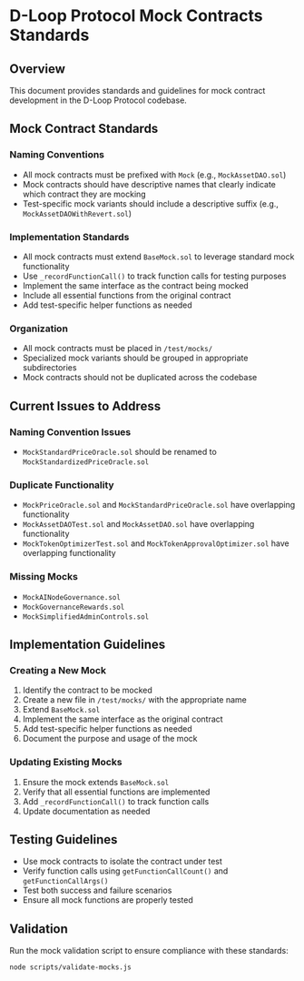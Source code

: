 # D-Loop Protocol Mock Contracts Standards

## Overview
This document provides standards and guidelines for mock contract development in the D-Loop Protocol codebase.

## Mock Contract Standards

### Naming Conventions
- All mock contracts must be prefixed with `Mock` (e.g., `MockAssetDAO.sol`)
- Mock contracts should have descriptive names that clearly indicate which contract they are mocking
- Test-specific mock variants should include a descriptive suffix (e.g., `MockAssetDAOWithRevert.sol`)

### Implementation Standards
- All mock contracts must extend `BaseMock.sol` to leverage standard mock functionality
- Use `_recordFunctionCall()` to track function calls for testing purposes
- Implement the same interface as the contract being mocked
- Include all essential functions from the original contract
- Add test-specific helper functions as needed

### Organization
- All mock contracts must be placed in `/test/mocks/`
- Specialized mock variants should be grouped in appropriate subdirectories
- Mock contracts should not be duplicated across the codebase

## Current Issues to Address

### Naming Convention Issues
- `MockStandardPriceOracle.sol` should be renamed to `MockStandardizedPriceOracle.sol`

### Duplicate Functionality
- `MockPriceOracle.sol` and `MockStandardPriceOracle.sol` have overlapping functionality
- `MockAssetDAOTest.sol` and `MockAssetDAO.sol` have overlapping functionality
- `MockTokenOptimizerTest.sol` and `MockTokenApprovalOptimizer.sol` have overlapping functionality

### Missing Mocks
- `MockAINodeGovernance.sol`
- `MockGovernanceRewards.sol`
- `MockSimplifiedAdminControls.sol`

## Implementation Guidelines

### Creating a New Mock
1. Identify the contract to be mocked
2. Create a new file in `/test/mocks/` with the appropriate name
3. Extend `BaseMock.sol`
4. Implement the same interface as the original contract
5. Add test-specific helper functions as needed
6. Document the purpose and usage of the mock

### Updating Existing Mocks
1. Ensure the mock extends `BaseMock.sol`
2. Verify that all essential functions are implemented
3. Add `_recordFunctionCall()` to track function calls
4. Update documentation as needed

## Testing Guidelines
- Use mock contracts to isolate the contract under test
- Verify function calls using `getFunctionCallCount()` and `getFunctionCallArgs()`
- Test both success and failure scenarios
- Ensure all mock functions are properly tested

## Validation
Run the mock validation script to ensure compliance with these standards:
```
node scripts/validate-mocks.js
```
